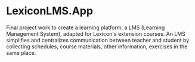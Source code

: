 # LexiconLMS.App
Final project work to create a learning platform, a LMS (Learning Management System), adapted for Lexicon's extension courses.
An LMS simplifies and centralizes communication between teacher and student
by collecting schedules, course materials, other information, exercises in the same place.
